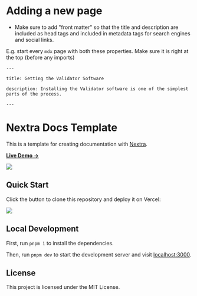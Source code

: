 # Adding a new page

- Make sure to add "front matter" so that the title and description are included as head tags and included in metadata tags for search engines and social links.

E.g. start every `mdx` page with both these properties. Make sure it is right at the top (before any imports)

```
---

title: Getting the Validator Software

description: Installing the Validator software is one of the simplest parts of the process.

---
```

# Nextra Docs Template

This is a template for creating documentation with [Nextra](https://nextra.site).

[**Live Demo →**](https://nextra-docs-template.vercel.app)

[![](.github/screenshot.png)](https://nextra-docs-template.vercel.app)

## Quick Start

Click the button to clone this repository and deploy it on Vercel:

[![](https://vercel.com/button)](https://vercel.com/new/clone?s=https%3A%2F%2Fgithub.com%2Fshuding%2Fnextra-docs-template&showOptionalTeamCreation=false)

## Local Development

First, run `pnpm i` to install the dependencies.

Then, run `pnpm dev` to start the development server and visit [localhost:3000](http://localhost:3000).

## License

This project is licensed under the MIT License.
